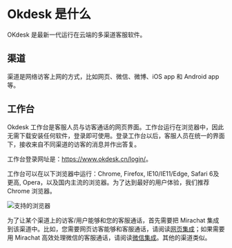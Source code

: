 # Okdesk 是什么

OKdesk 是最新一代运行在云端的多渠道客服软件。

## 渠道

渠道是网络访客上网的方式，比如网页、微信、微博、iOS app 和 Android app 等。

## 工作台

Okdesk 工作台是客服人员与访客通话的网页界面。工作台运行在浏览器中，因此无需下载安装任何软件，登录即可使用。登录工作台以后，客服人员在统一的界面下，接收来自不同渠道的访客的消息并作出答复。

工作台登录网址是：<a href="https://www.okdesk.cn/login/">https://www.okdesk.cn/login/</a>。

工作台可以在以下浏览器中运行：Chrome, Firefox, IE10/IE11/Edge, Safari 6及更高, Opera，以及国内主流的浏览器。为了达到最好的用户体验，我们推荐 Chrome 浏览器。

![支持的浏览器](https://www.okdesk.cn/documentation/source/images/browsers.png)

为了让某个渠道上的访客/用户能够和您的客服通话，首先需要把 Mirachat 集成到该渠道中。比如，您需要网页访客能够和客服通话，请阅读[网页集成](https://okdesk-docs.readthedocs.io/zh/latest/web/)；如果需要用 Mirachat 高效处理微信的客服通话，请阅读[微信集成](https://okdesk-docs.readthedocs.io/zh/latest/wechat/)。其他的渠道类似。

